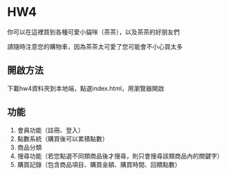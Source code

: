 # HW4
你可以在這裡買到各種可愛小貓咪（茶茶），以及茶茶的好朋友們

請隨時注意您的購物車，因為茶茶太可愛了您可能會不小心買太多
## 開啟方法
下載hw4資料夾到本地端，點選index.html，用瀏覽器開啟

## 功能
1. 會員功能（註冊、登入）
2. 點數系統（購買後可以累積點數）
3. 商品分類
4. 搜尋功能（若您點選不同類商品後才搜尋，則只會搜尋該類商品內的關鍵字）
5. 購買記錄（包含商品項目、購買金額、購買時間、回饋點數）

